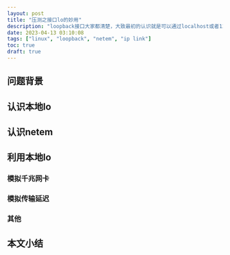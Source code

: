 ```yaml
---
layout: post
title: "压测之接口lo的妙用"
description: "loopback接口大家都清楚，大致最初的认识就是可以通过localhost或者127.0.0.1来访问它，用来测试下网络协议栈是否能正常工作，如ping localhost，或者用来完成本地的服务器开发测试。但是由于它是一个虚拟接口，很多真实NIC存在的一些约束它是没有的，比如传输速率等，再比如网络中的传输时延等……本文结合笔者在日常开发中的一点实践，来进一步讨论下对loopback的妙用。"
date: 2023-04-13 03:10:08
tags: ["linux", "loopback", "netem", "ip link"]
toc: true
draft: true
---
```


## 问题背景



## 认识本地lo

## 认识netem

## 利用本地lo

### 模拟千兆网卡

### 模拟传输延迟

### 其他

## 本文小结
